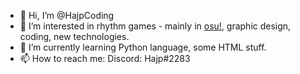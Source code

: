 - 👋 Hi, I’m @HajpCoding
- 👀 I’m interested in rhythm games - mainly in [osu!](https://osu.ppy.sh/home), graphic design, coding, new technologies.
- 🌱 I’m currently learning Python language, some HTML stuff.
- 📫 How to reach me: Discord: Hajp#2283
